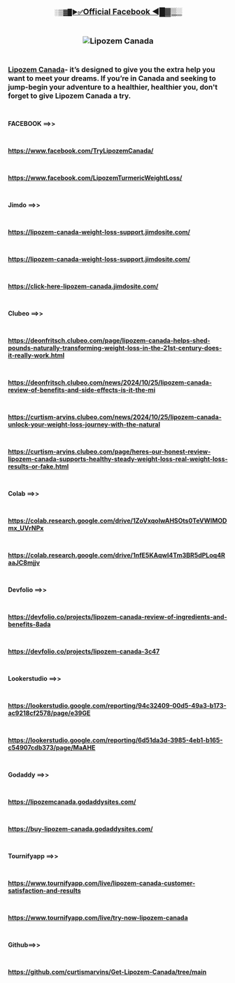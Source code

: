 <p align="center"><strong><a href="https://www.facebook.com/TryLipozemCanada/">░▒▓█►✅<span style="font-size: large;">Official Facebook ◄█▓▒░</span></a></strong></p>
<p align="center">&nbsp;</p>
<p align="center"><strong><span style="font-size: large;"><img src="https://lh5.googleusercontent.com/proxy/8PONn2wjOBu7RAtpz5aaoKz_5UZxsbC9Jp-HZy9Olo3LoA5vH9zuCNM4W4yHr3eYAcHkD8OxsMxYEVCwISze5OxsrCkwRRvtmkEl7IWtpWTTolG6vDkAohbCzqU6LNsFtKwTJGLGVkIOhg" alt="Lipozem Canada" /></span></strong></p>
<p align="left">&nbsp;</p>
<p align="left"><strong><a href="https://www.facebook.com/TryLipozemCanada/"><span style="font-size: medium;">Lipozem Canada</span></a></strong><strong><span style="font-size: medium;">- </span></strong> <strong><span style="font-size: medium;"> it&rsquo;s designed to give you the extra help you want to meet your dreams. If you&rsquo;re in Canada and seeking to jump-begin your adventure to a healthier, healthier you, don't forget to give Lipozem Canada a try.</span></strong></p>
<p align="left">&nbsp;</p>
<p><strong>FACEBOOK ==&gt;&gt;</strong></p>
<p>&nbsp;</p>
<p><strong><a href="https://www.facebook.com/TryLipozemCanada/">https://www.facebook.com/TryLipozemCanada/</a></strong></p>
<p>&nbsp;</p>
<p><strong><a href="https://www.facebook.com/LipozemTurmericWeightLoss/">https://www.facebook.com/LipozemTurmericWeightLoss/</a></strong></p>
<p>&nbsp;</p>
<p><strong>Jimdo ==&gt;&gt;</strong></p>
<p>&nbsp;</p>
<p><strong><a href="https://lipozem-canada-weight-loss-support.jimdosite.com/">https://lipozem-canada-weight-loss-support.jimdosite.com/</a></strong></p>
<p>&nbsp;</p>
<p><strong><a href="https://lipozem-canada-weight-loss-support.jimdosite.com/">https://lipozem-canada-weight-loss-support.jimdosite.com/</a></strong></p>
<p>&nbsp;</p>
<p><strong><a href="https://click-here-lipozem-canada.jimdosite.com/">https://click-here-lipozem-canada.jimdosite.com/</a></strong></p>
<p>&nbsp;</p>
<p><strong>Clubeo ==&gt;&gt;</strong></p>
<p>&nbsp;</p>
<p><strong><a href="https://deonfritsch.clubeo.com/page/lipozem-canada-helps-shed-pounds-naturally-transforming-weight-loss-in-the-21st-century-does-it-really-work.html">https://deonfritsch.clubeo.com/page/lipozem-canada-helps-shed-pounds-naturally-transforming-weight-loss-in-the-21st-century-does-it-really-work.html</a></strong></p>
<p>&nbsp;</p>
<p><strong><a href="https://deonfritsch.clubeo.com/news/2024/10/25/lipozem-canada-review-of-benefits-and-side-effects-is-it-the-mi">https://deonfritsch.clubeo.com/news/2024/10/25/lipozem-canada-review-of-benefits-and-side-effects-is-it-the-mi</a></strong></p>
<p>&nbsp;</p>
<p><strong><a href="https://curtism-arvins.clubeo.com/news/2024/10/25/lipozem-canada-unlock-your-weight-loss-journey-with-the-natural">https://curtism-arvins.clubeo.com/news/2024/10/25/lipozem-canada-unlock-your-weight-loss-journey-with-the-natural</a></strong></p>
<p>&nbsp;</p>
<p><strong><a href="https://curtism-arvins.clubeo.com/page/heres-our-honest-review-lipozem-canada-supports-healthy-steady-weight-loss-real-weight-loss-results-or-fake.html">https://curtism-arvins.clubeo.com/page/heres-our-honest-review-lipozem-canada-supports-healthy-steady-weight-loss-real-weight-loss-results-or-fake.html</a></strong></p>
<p>&nbsp;</p>
<p><strong>Colab ==&gt;&gt;</strong></p>
<p>&nbsp;</p>
<p><strong><a href="https://colab.research.google.com/drive/1ZoVxqolwAHSOts0TeVWIMODmx_UVrNPx">https://colab.research.google.com/drive/1ZoVxqolwAHSOts0TeVWIMODmx_UVrNPx</a></strong></p>
<p>&nbsp;</p>
<p><strong><a href="https://colab.research.google.com/drive/1nfE5KAqwl4Tm3BR5dPLoq4RaaJC8mjjv">https://colab.research.google.com/drive/1nfE5KAqwl4Tm3BR5dPLoq4RaaJC8mjjv</a></strong></p>
<p>&nbsp;</p>
<p><strong>Devfolio ==&gt;&gt;</strong></p>
<p>&nbsp;</p>
<p><strong><a href="https://devfolio.co/projects/lipozem-canada-review-of-ingredients-and-benefits-8ada">https://devfolio.co/projects/lipozem-canada-review-of-ingredients-and-benefits-8ada</a></strong></p>
<p>&nbsp;</p>
<p><strong><a href="https://devfolio.co/projects/lipozem-canada-3c47">https://devfolio.co/projects/lipozem-canada-3c47</a></strong></p>
<p>&nbsp;</p>
<p><strong>Lookerstudio ==&gt;&gt;</strong></p>
<p>&nbsp;</p>
<p><strong><a href="https://lookerstudio.google.com/reporting/94c32409-00d5-49a3-b173-ac9218cf2578/page/e39GE">https://lookerstudio.google.com/reporting/94c32409-00d5-49a3-b173-ac9218cf2578/page/e39GE</a></strong></p>
<p>&nbsp;</p>
<p><strong><a href="https://lookerstudio.google.com/reporting/6d51da3d-3985-4eb1-b165-c54907cdb373/page/MaAHE">https://lookerstudio.google.com/reporting/6d51da3d-3985-4eb1-b165-c54907cdb373/page/MaAHE</a></strong></p>
<p>&nbsp;</p>
<p><strong>Godaddy ==&gt;&gt;</strong></p>
<p>&nbsp;</p>
<p><strong><a href="https://lipozemcanada.godaddysites.com/">https://lipozemcanada.godaddysites.com/</a></strong></p>
<p>&nbsp;</p>
<p><strong><a href="https://buy-lipozem-canada.godaddysites.com/">https://buy-lipozem-canada.godaddysites.com/</a></strong></p>
<p>&nbsp;</p>
<p><strong>Tournifyapp ==&gt;&gt;</strong></p>
<p>&nbsp;</p>
<p><strong><a href="https://www.tournifyapp.com/live/lipozem-canada-customer-satisfaction-and-results">https://www.tournifyapp.com/live/lipozem-canada-customer-satisfaction-and-results</a></strong></p>
<p>&nbsp;</p>
<p><strong><a href="https://www.tournifyapp.com/live/try-now-lipozem-canada">https://www.tournifyapp.com/live/try-now-lipozem-canada</a></strong></p>
<p>&nbsp;</p>
<p><strong>Github</strong><strong>==&gt;&gt;</strong></p>
<p>&nbsp;</p>
<p><strong><a href="https://github.com/curtismarvins/Get-Lipozem-Canada/tree/main">https://github.com/curtismarvins/Get-Lipozem-Canada/tree/main</a></strong></p>
<h3>&nbsp;</h3>
